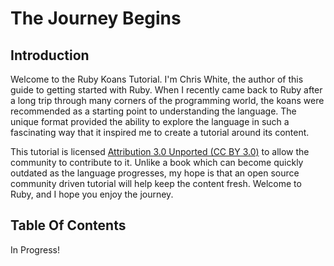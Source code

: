 The Journey Begins
==================

Introduction
------------

Welcome to the Ruby Koans Tutorial. I'm Chris White, the author of this guide to getting started with Ruby. When I recently came back to Ruby after a long trip through many corners of the programming world, the koans were recommended as a starting point to understanding the language. The unique format provided the ability to explore the language in such a fascinating way that it inspired me to create a tutorial around its content. 

This tutorial is licensed [Attribution 3.0 Unported (CC BY 3.0)](http://creativecommons.org/licenses/by/3.0/) to allow the community to contribute to it. Unlike a book which can become quickly outdated as the language progresses, my hope is that an open source community driven tutorial will help keep the content fresh. Welcome to Ruby, and I hope you enjoy the journey.

Table Of Contents
-----------------

In Progress!